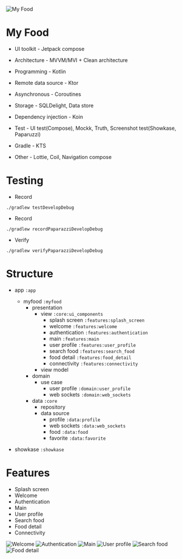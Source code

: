 ![My Food](docs/images/myfood.png "My Food")

My Food
==================

- UI toolkit - Jetpack compose

- Architecture - MVVM/MVI + Clean architecture

- Programming - Kotlin

- Remote data source - Ktor

- Asynchronous - Coroutines

- Storage - SQLDelight, Data store

- Dependency injection - Koin

- Test - UI test(Compose), Mockk, Truth, Screenshot test(Showkase, Paparuzzi)

- Gradle - KTS

- Other - Lottie, Coil, Navigation compose

# Testing

- Record
```
./gradlew testDevelopDebug
```

- Record
```
./gradlew recordPaparazziDevelopDebug
```

- Verify
```
./gradlew verifyPaparazziDevelopDebug
```

# Structure

- app `:app`
  - myfood `:myfood`
    - presentation
      - view `:core:ui_components`
        - splash screen `:features:splash_screen`
        - welcome `:features:welcome`
        - authentication `:features:authentication`
        - main `:features:main`
        - user profile `:features:user_profile`
        - search food `:features:search_food`
        - food detail `:features:food_detail`
        - connectivity `:features:connectivity`
      - view model
    - domain
      - use case
        - user profile `:domain:user_profile`
        - web sockets `:domain:web_sockets`
    - data `:core`
      - repository
      - data source
        - profile `:data:profile`
        - web sockets `:data:web_sockets`
        - food `:data:food`
        - favorite `:data:favorite`

- showkase `:showkase`

# Features

- Splash screen
- Welcome
- Authentication
- Main
- User profile
- Search food
- Food detail
- Connectivity

![Welcome](docs/images/welcome.png "Welcome")
![Authentication](docs/images/authentication.png "Authentication")
![Main](docs/images/main.png "Main")
![User profile](docs/images/user_profile.png "User profile")
![Search food](docs/images/search_food.png "Search food")
![Food detail](docs/images/food_detail.png "Food detail")
